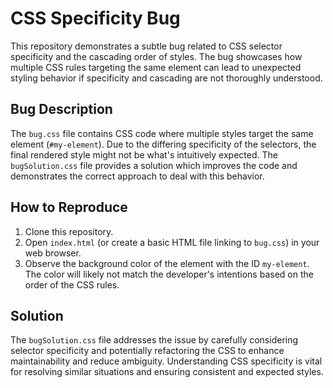 # CSS Specificity Bug
This repository demonstrates a subtle bug related to CSS selector specificity and the cascading order of styles. The bug showcases how multiple CSS rules targeting the same element can lead to unexpected styling behavior if specificity and cascading are not thoroughly understood.

## Bug Description
The `bug.css` file contains CSS code where multiple styles target the same element (`#my-element`).  Due to the differing specificity of the selectors, the final rendered style might not be what's intuitively expected. The `bugSolution.css` file provides a solution which improves the code and demonstrates the correct approach to deal with this behavior.

## How to Reproduce
1. Clone this repository.
2. Open `index.html` (or create a basic HTML file linking to `bug.css`) in your web browser.
3. Observe the background color of the element with the ID `my-element`.  The color will likely not match the developer's intentions based on the order of the CSS rules.

## Solution
The `bugSolution.css` file addresses the issue by carefully considering selector specificity and potentially refactoring the CSS to enhance maintainability and reduce ambiguity.  Understanding CSS specificity is vital for resolving similar situations and ensuring consistent and expected styles.
